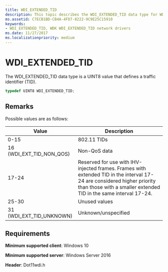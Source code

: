 ```yaml
---
title: WDI_EXTENDED_TID
description: This topic describes the WDI_EXTENDED_TID data type for WDI miniport drivers.
ms.assetid: C7ECB1BD-CB4A-4FD7-8222-9C9E25C15910
keywords:
- WDI_EXTENDED_TID, WDK WDI_EXTENDED_TID network drivers
ms.date: 11/27/2017
ms.localizationpriority: medium
---
```


# WDI_EXTENDED_TID

The WDI_EXTENDED_TID data type is a UINT8 value that defines a traffic identifier (TID).

```c++
typedef UINT8 WDI_EXTENDED_TID;
```

## Remarks

Possible values are as follows:

| Value | Description |
| --- | --- |
| 0-15 | 802.11 TIDs |
| 16 (WDI_EXT_TID_NON_QOS) | Non-QoS data |
| 17-24 | Reserved for use with IHV-injected frames. Frames with extended TID in the interval 17-24 are considered higher priority than those with a smaller extended TID in the same interval 17-24. |
| 25-30 | Unused values |
| 31 (WDI_EXT_TID_UNKNOWN) | Unknown/unspecified |

## Requirements

**Minimum supported client**: Windows 10

**Minimum supported server**: Windows Server 2016

**Header**: Dot11wdi.h


